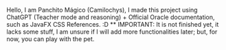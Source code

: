 Hello, I am Panchito Mágico (Camilochys), I made this project using ChatGPT (Teacher mode and reasoning) + Official Oracle documentation, such as JavaFX CSS References.
:D
**
IMPORTANT: It is not finished yet, it lacks some stuff, I am unsure if I will add more functionalities later; but, for now, you can play with the pet.
